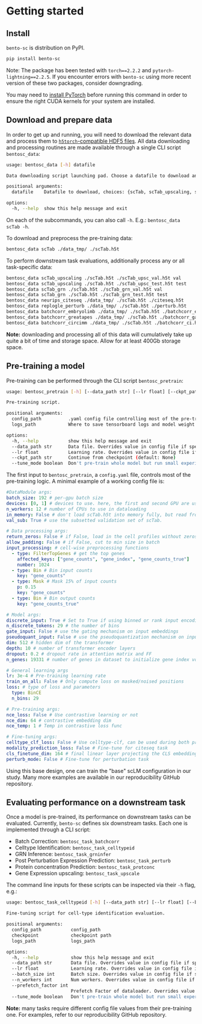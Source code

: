 # Getting started

## Install

`bento-sc` is distribution on PyPI.
```bash
pip install bento-sc
```
Note: The package has been tested with `torch==2.2.2` and `pytorch-lightning==2.2.5`. If you encounter errors with `bento-sc` using more recent version of these two packages, consider downgrading.

You may need to [install PyTorch](https://pytorch.org/get-started/locally/) before running this command in order to ensure the right CUDA kernels for your system are installed.

## Download and prepare data

In order to get up and running, you will need to download the relevant data and process them to [`h5torch`-compatible HDF5 files](https://github.com/gdewael/h5torch).
All data downloading and processing routines are made available through a single CLI script `bentosc_data`:

```bash
usage: bentosc_data [-h] datafile

Data downloading script launching pad. Choose a datafile to download and process to h5torch format.

positional arguments:
  datafile    Datafile to download, choices: {scTab, scTab_upscaling, scTab_grn, neurips_citeseq, replogle_perturb, batchcorr_embryolimb, batchcorr_greatapes, batchcorr_circimm}

options:
  -h, --help  show this help message and exit
```

On each of the subcommands, you can also call `-h`. E.g.: `bentosc_data scTab -h`.

To download and preprocess the pre-training data:

```bash
bentosc_data scTab ./data_tmp/ ./scTab.h5t
```

To perform downstream task evaluations, additionally process any or all task-specific data:
```bash
bentosc_data scTab_upscaling ./scTab.h5t ./scTab_upsc_val.h5t val
bentosc_data scTab_upscaling ./scTab.h5t ./scTab_upsc_test.h5t test
bentosc_data scTab_grn ./scTab.h5t ./scTab_grn_val.h5t val
bentosc_data scTab_grn ./scTab.h5t ./scTab_grn_test.h5t test
bentosc_data neurips_citeseq ./data_tmp/ ./scTab.h5t ./citeseq.h5t
bentosc_data replogle_perturb ./data_tmp/ ./scTab.h5t ./perturb.h5t
bentosc_data batchcorr_embryolimb ./data_tmp/ ./scTab.h5t ./batchcorr_el.h5t
bentosc_data batchcorr_greatapes ./data_tmp/ ./scTab.h5t ./batchcorr_ga.h5t
bentosc_data batchcorr_circimm ./data_tmp/ ./scTab.h5t ./batchcorr_ci.h5t
```

**Note:** downloading and processing all of this data will cumulatively take up quite a bit of time and storage space. Allow for at least 400Gb storage space.

## Pre-training a model

Pre-training can be performed through the CLI script `bentosc_pretrain`:
```bash
usage: bentosc_pretrain [-h] [--data_path str] [--lr float] [--ckpt_path str] [--tune_mode boolean] config_path logs_path

Pre-training script.

positional arguments:
  config_path          .yaml config file controlling most of the pre-training parameters.
  logs_path            Where to save tensorboard logs and model weight checkpoints.

options:
  -h, --help           show this help message and exit
  --data_path str      Data file. Overrides value in config file if specified (default: None)
  --lr float           Learning rate. Overrides value in config file if specified (default: None)
  --ckpt_path str      Continue from checkpoint (default: None)
  --tune_mode boolean  Don't pre-train whole model but run small experiment. (default: False)
```

The first input to `bentosc_pretrain`, a `config.yaml` file, controls most of the pre-training logic.
A minimal example of a working config file is:
```yaml
#DataModule args:
batch_size: 192 # per-gpu batch size
devices: [0, 1] # devices to use. here, the first and second GPU are used (total batch size: 384)
n_workers: 12 # number of CPUs to use in dataloading
in_memory: False # don't load scTab.h5t into memory fully, but read from disk during training.
val_sub: True # use the subsetted validation set of scTab.

# Data processing args:
return_zeros: False # if False, load in the cell profiles without zeros
allow_padding: False # if False, cut to min size in batch
input_processing: # cell-wise preprocessing functions
  - type: FilterTopGenes # get the top genes
    affected_keys: ["gene_counts", "gene_index", "gene_counts_true"]
    number: 1024
  - type: Bin # Bin input counts
    key: "gene_counts"
  - type: Mask # Mask 15% of input counts
    p: 0.15
    key: "gene_counts"
  - type: Bin # Bin output counts
    key: "gene_counts_true"

# Model args:
discrete_input: True # Set to True if using binned or rank input encodings
n_discrete_tokens: 29 # the number of bins
gate_input: False # use the gating mechanism on input embeddings
pseudoquant_input: False # use the pseudoquantization mechanism on input embeddings
dim: 512 # hidden dim of the transformer
depth: 10 # number of transformer encoder layers
dropout: 0.2 # dropout rate in attention matrix and FF
n_genes: 19331 # number of genes in dataset to initialize gene index vocabulary

# General learning args
lr: 3e-4 # Pre-training learning rate
train_on_all: False # Only compute loss on masked/noised positions
loss: # type of loss and parameters
  type: BinCE
  n_bins: 29 

# Pre-training args:
nce_loss: False # Use contrastive learning or not 
nce_dim: 64 # contrastive embedding dim
nce_temp: 1 # Temp in contrastive loss func

# Fine-tuning args:
celltype_clf_loss: False # Use celltype-clf, can be used during both pre-training and fine-tuning
modality_prediction_loss: False # Fine-tune for citeseq task
cls_finetune_dim: 164 # final linear layer projecting the CLS embedding. Should be 164 for scTab Celltype ID, and 134 for NeurIPS citeseq
perturb_mode: False # Fine-tune for perturbation task
```

Using this base design, one can train the "base" scLM configuration in our study.
Many more examples are available in our reproducibility GitHub repository.

## Evaluating performance on a downstream task

Once a model is pre-trained, its performance on downstream tasks can be evaluated.
Currently, `bento-sc` defines six downstream tasks.
Each one is implemented through a CLI script:

- Batch Correction: `bentosc_task_batchcorr`
- Celltype Identification: `bentosc_task_celltypeid`
- GRN Inference: `bentosc_task_grninfer`
- Post Perturbation Expression Prediction: `bentosc_task_perturb`
- Protein concentration Prediction: `bentosc_task_protconc` 
- Gene Expression upscaling: `bentosc_task_upscale`

The command line inputs for these scripts can be inspected via their `-h` flag, e.g.:
```bash
usage: bentosc_task_celltypeid [-h] [--data_path str] [--lr float] [--batch_size int] [--n_workers int] [--prefetch_factor int] [--tune_mode boolean] config_path checkpoint logs_path

Fine-tuning script for cell-type identification evaluation.

positional arguments:
  config_path           config_path
  checkpoint            checkpoint path
  logs_path             logs_path

options:
  -h, --help            show this help message and exit
  --data_path str       Data file. Overrides value in config file if specified (default: None)
  --lr float            Learning rate. Overrides value in config file if specified (default: None)
  --batch_size int      Batch size. Overrides value in config file if specified (default: None)
  --n_workers int       Num workers. Overrides value in config file if specified (default: None)
  --prefetch_factor int
                        Prefetch Factor of dataloader. Overrides value in config file if specified (default: None)
  --tune_mode boolean   Don't pre-train whole model but run small experiment. (default: False)
```

**Note:** many tasks require different config file values from their pre-training one.
For examples, refer to our reproducibility GitHub repository.
